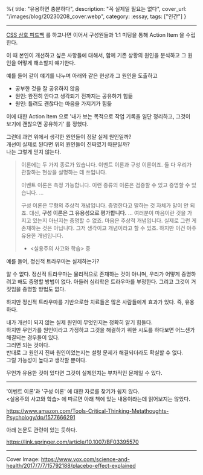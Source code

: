 %{
title: "유용하면 충분하다",
description: "꼭 실제일 필요는 없다",
cover_url: "/images/blog/20230208_cover.webp",
category: :essay,
tags: ["인간"]
}

---

[CSS 상호 피드백](./css-feedback) 를 하고나면 이어서 구성원들과 1:1 미팅을 통해 Action Item 을 수립한다.

이 때 본인이 개선하고 싶은 사항들에 대해서, 함께 기존 상황의 원인을 분석하고 그 원인을 어떻게 해소할지 얘기한다.

예를 들어 같이 얘기를 나누며 아래와 같은 현상과 그 원인을 도출하고

- 공부한 것을 잘 공유하지 않음
- 원인: 완전히 안다고 생각되기 전까지는 공유하기 힘듦
- 원인: 틀려도 괜찮다는 마음을 가지기가 힘듦

이에 대한 Action Item 으로 '내가 보는 목적으로 작업 기록을 일단 정리하고, 그것이 보기에 괜찮으면 공유하기' 를 정했다.

그런데 과연 위에서 생각한 원인들이 정말 실제 원인일까?\
개선이 실제로 된다면 위의 원인들이 진짜였기 때문일까?\
나는 그렇게 믿지 않는다.

> 이론에는 두 가지 종료가 있습니다. 이벤트 이론과 구성 이론이죠. 둘 다 우리가 관찰하는 현상을 설명하는 데 쓰입니다.
>
> 이벤트 이론은 측정 가능합니다. 이런 종류의 이론은 검증할 수 있고 증명할 수 있습니다. ...
>
> 구성 이론은 무형의 추상적 개념입니다. 증명한다고 말하는 것 자체가 말이 안 되죠. 대신, **구성 이론은 그 유용성으로 평가합니다.** ... 여러분이 마음이란 것을 가지고 있는지 아닌지는 증명할 수 없죠. 마음은 추상적 개념입니다. 실제로 그런 게 존재하는 것은 아닙니다. 그저 생각이고 개념이라고 할 수 있죠. 하지만 이건 아주 유용한 개념입니다.
>
> - <실용주의 사고와 학습> 중

예를 들어, 정신적 트라우마는 실제하는가?

알 수 없다. 정신적 트라우마는 물리적으로 존재하는 것이 아니며, 우리가 어떻게 증명하려고 해도 증명할 방법이 없다. 아들러 심리학은 트라우마를 부정한다. 그리고 그것이 거짓임을 증명할 방법도 없다.

하지만 정신적 트라우마를 기반으로한 치료들은 많은 사람들에게 효과가 있다. 즉, 유용하다.

내가 개선이 되지 않는 실제 원인이 무엇인지는 정확히 알기 힘들다.\
하지만 무언가를 원인이라고 가정하고 그것을 해결하기 위한 시도를 하다보면 어느샌가 해결되는 경우들이 있다.\
그러면 되는 것이다.\
반대로 그 원인지 진짜 원인이었는지는 설령 문제가 해결되더라도 확실할 수 없다.\
그럴 가능성이 높다고 생각할 뿐이다.

무언가 유용한 것이 있다면 그것이 실제인지는 부차적인 문제일 수 있다.

---

'이벤트 이론'과 '구성 이론' 에 대한 자료를 찾기가 쉽지 않다.\
<실용주의 사고와 학습> 에 따르면 아래 책에 있는 내용이라는데 읽어보지는 않았다.

https://www.amazon.com/Tools-Critical-Thinking-Metathoughts-Psychology/dp/1577666291

아래 논문도 관련이 있는 듯하다.

https://link.springer.com/article/10.1007/BF03395570

---

Cover Image: https://www.vox.com/science-and-health/2017/7/7/15792188/placebo-effect-explained
